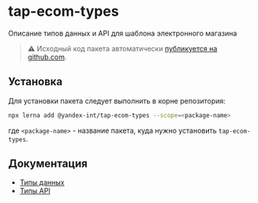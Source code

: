 # tap-ecom-types

Описание типов данных и API для шаблона электронного магазина

> ⚠️ Исходный код пакета автоматически [публикуется на github.com](https://github.com/yandex/tap-ecom-types).

## Установка

Для установки пакета следует выполнить в корне репозитория:
```bash
npx lerna add @yandex-int/tap-ecom-types --scope=<package-name>
```
где `<package-name>` - название пакета, куда нужно установить `tap-ecom-types`.

## Документация

- [Типы данных](./src/data/docs/README.md)
- [Типы API](./src/api/docs/README.md)
